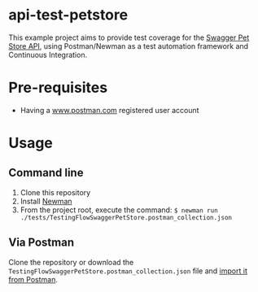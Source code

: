 # api-test-petstore
This example project aims to provide test coverage for the [Swagger Pet Store API](https://petstore.swagger.io/), using Postman/Newman as a test automation framework and Continuous Integration.

# Pre-requisites
- Having a www.postman.com registered user account


# Usage

## Command line
1. Clone this repository
2. Install [Newman](https://github.com/postmanlabs/newman)
3. From the project root, execute the command: `$ newman run ./tests/TestingFlowSwaggerPetStore.postman_collection.json`

## Via Postman
Clone the repository or download the `TestingFlowSwaggerPetStore.postman_collection.json` file and [import it from Postman](https://learning.postman.com/docs/getting-started/importing-and-exporting-data/).
